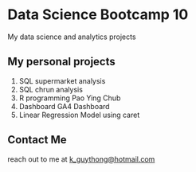 # Data Science Bootcamp 10
My data science and analytics projects

## My personal projects

1. SQL supermarket analysis
2. SQL chrun analysis 
3. R programming Pao Ying Chub
4. Dashboard GA4 Dashboard
5. Linear Regression Model using caret

## Contact Me
reach out to me at k_guythong@hotmail.com
